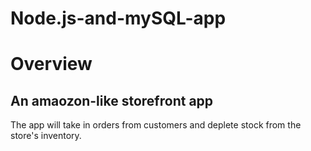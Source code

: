# Node.js-and-mySQL-app

# Overview
## An amaozon-like storefront app
The app will take in orders from customers and deplete stock from the store's inventory.
